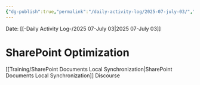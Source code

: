 ```yaml
---
{"dg-publish":true,"permalink":"/daily-activity-log/2025-07-july-03/","noteIcon":"","created":"2025-07-03T09:21:40.064-05:00"}
---
```


Date: [[-Daily Activity Log-/2025 07-July 03\|2025 07-July 03]]

# SharePoint Optimization
[[Training/SharePoint Documents Local Synchronization\|SharePoint Documents Local Synchronization]] Discourse